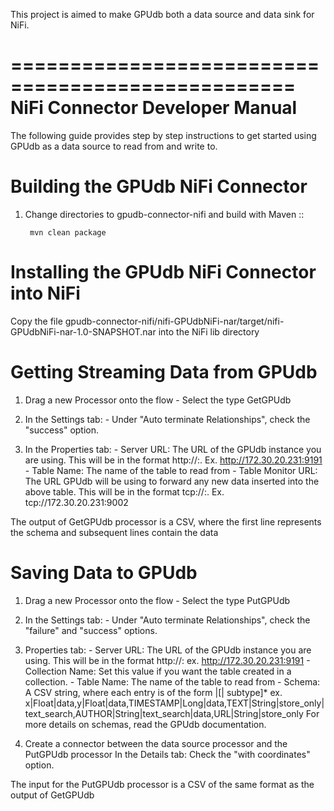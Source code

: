 This project is aimed to make GPUdb both a data source and data sink for NiFi.


==================================================
NiFi Connector Developer Manual
==================================================

The following guide provides step by step instructions to get started using GPUdb as a data source to read from and write to.

Building the GPUdb NiFi Connector
===========================
1. Change directories to gpudb-connector-nifi and build with Maven ::

		mvn clean package

	
Installing the GPUdb NiFi Connector into NiFi
===========================
Copy the file gpudb-connector-nifi/nifi-GPUdbNiFi-nar/target/nifi-GPUdbNiFi-nar-1.0-SNAPSHOT.nar into the NiFi lib directory
	
Getting Streaming Data from GPUdb
===========================
1.	Drag a new Processor onto the flow
		- Select the type GetGPUdb		
		
2.	In the Settings tab:
		- Under "Auto terminate Relationships", check the "success" option.

3.	In the Properties tab:
		- Server URL: The URL of the GPUdb instance you are using.  This will be in the format http://<GPUdb host>:<GPUdb port>.  Ex. http://172.30.20.231:9191
		- Table Name: The name of the table to read from
		- Table Monitor URL: The URL GPUdb will be using to forward any new data inserted into the above table.  This will be in the format tcp://<GPUdb host>:<Monitor port>. Ex. tcp://172.30.20.231:9002

The output of GetGPUdb processor is a CSV, where the first line represents the schema and subsequent lines contain the data		
		
		
		
Saving Data to GPUdb
===========================
1.	Drag a new Processor onto the flow
		- Select the type PutGPUdb		

2.	In the Settings tab:
		- Under "Auto terminate Relationships", check the "failure" and "success" options.

3.	Properties tab:
		- Server URL: The URL of the GPUdb instance you are using.  This will be in the format http://<GPUdb host>:<GPUdb port>  ex. http://172.30.20.231:9191
		- Collection Name: Set this value if you want the table created in a collection.
		- Table Name: The name of the table to read from
		- Schema: A CSV string, where each entry is of the form <fieldname>|<data type>[| subtype]* ex. x|Float|data,y|Float|data,TIMESTAMP|Long|data,TEXT|String|store_only|text_search,AUTHOR|String|text_search|data,URL|String|store_only
				  For more details on schemas, read the GPUdb documentation.

4.	Create a connector between the data source processor and the PutGPUdb processor
	In the Details tab:
		Check the "with coordinates" option.
		
The input for the PutGPUdb processor is a CSV of the same format as the output of GetGPUdb


